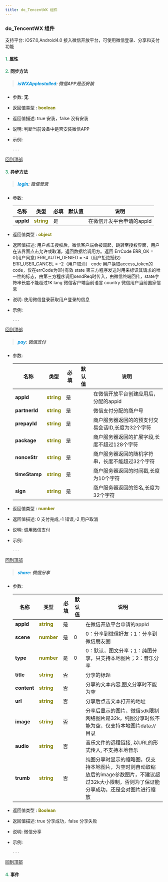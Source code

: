 ```yaml
---
title: do_TencentWX 组件
---
```


### do_TencentWX 组件

 支持平台: iOS7.0,Android4.0
 接入微信开放平台，可使用微信登录、分享和支付功能

#### <font color ='#40A977'>**1.**</font> 属性

#### <font color ='#40A977'>**2.**</font> 同步方法

>##### <font color ='#0092db'>**isWXAppInstalled**</font>: 微信APP是否安装

- 参数: **无**
- 返回值类型 : <font color ='#808000'>**boolean**</font>
- 返回值描述: true 安装，false 没有安装
- 说明: 判断当前设备中是否安装微信APP
- 示例:

  ```javascript
  ...

  ```

[回到顶部](#top)

#### <font color ='#40A977'>**3.**</font> 异步方法

>##### <font color ='#0092db'>**login**</font>: 微信登录

- 参数:

  名称 | 类型 |必填|默认值|说明
  ---- |-------------  |--------------|--------|------
  **appId** |<font color ='#808000'>**string**</font> | 是 | |在微信开发平台申请的appId
- 返回值类型 : <font color ='#808000'>**object**</font>
- 返回值描述: 用户点击授权后，微信客户端会被调起，跳转至授权界面，用户在该界面点击允许或取消，返回数据给调用方。返回
ErrCode	ERR_OK = 0(用户同意)
ERR_AUTH_DENIED = -4（用户拒绝授权）
ERR_USER_CANCEL = -2（用户取消）
code	用户换取access_token的code，仅在errCode为0时有效
state	第三方程序发送时用来标识其请求的唯一性的标志，由第三方程序调用sendReq时传入，由微信终端回传，state字符串长度不能超过1K
lang	微信客户端当前语言
country	微信用户当前国家信息
- 说明: 使用微信登录获取用户登录的信息
- 示例:

  ```javascript
  ...

  ```

[回到顶部](#top)

>##### <font color ='#0092db'>**pay**</font>: 微信支付

- 参数:

  名称 | 类型 |必填|默认值|说明
  ---- |-------------  |--------------|--------|------
  **appId** |<font color ='#808000'>**string**</font> | 是 | |在微信开放平台创建应用后，分配的appid
  **partnerId** |<font color ='#808000'>**string**</font> | 是 | |微信支付分配的商户号
  **prepayId** |<font color ='#808000'>**string**</font> | 是 | |商户服务器返回的的预支付交易会话ID,长度为32个字符
  **package** |<font color ='#808000'>**string**</font> | 是 | |商户服务器返回的扩展字段,长度不超过128个字符
  **nonceStr** |<font color ='#808000'>**string**</font> | 是 | |商户服务器返回的随机字符串，长度不能超过32个字符
  **timeStamp** |<font color ='#808000'>**string**</font> | 是 | |商户服务器返回的时间戳,长度为10个字符
  **sign** |<font color ='#808000'>**string**</font> | 是 | |商户服务器返回的签名,长度为32个字符
- 返回值类型 : <font color ='#808000'>**number**</font>
- 返回值描述: 0 支付完成,-1 错误,-2 用户取消
- 说明: 调用微信支付
- 示例:

  ```javascript
  ...

  ```

[回到顶部](#top)

>##### <font color ='#0092db'>**share**</font>: 微信分享

- 参数:

  名称 | 类型 |必填|默认值|说明
  ---- |-------------  |--------------|--------|------
  **appId** |<font color ='#808000'>**string**</font> | 是 | |在微信开放平台申请的appId
  **scene** |<font color ='#808000'>**number**</font> | 是 | 0|0：分享到微信好友；1：分享到微信朋友圈
  **type** |<font color ='#808000'>**number**</font> | 是 | 0|0：默认，图文分享；1：纯图分享，只支持本地图片；2：音乐分享
  **title** |<font color ='#808000'>**string**</font> | 否 | |分享的标题
  **content** |<font color ='#808000'>**string**</font> | 否 | |分享的文本内容,图文分享时不能为空
  **url** |<font color ='#808000'>**string**</font> | 否 | |分享后点击文本打开的地址
  **image** |<font color ='#808000'>**string**</font> | 否 | |分享后显示的图片，微信sdk限制网络图片是32k，纯图分享时候不能为空，仅支持本地图片data://目录
  **audio** |<font color ='#808000'>**string**</font> | 否 | |音乐文件的远程链接, 以URL的形式传入, 不支持本地音乐
  **trumb** |<font color ='#808000'>**string**</font> | 否 | |纯图分享时显示的缩略图，仅支持本地图片，为空时则自动取缩放后的image参数图片，不建议超过32k大小限制，否则为了保证能分享成功，还是会对图片进行缩放
- 返回值类型 : <font color ='#808000'>**Boolean**</font>
- 返回值描述: true 分享成功，false 分享失败
- 说明: 微信分享
- 示例:

  ```javascript
  ...

  ```

[回到顶部](#top)


#### <font color ='#40A977'>**4.**</font> 事件


